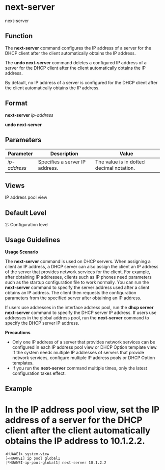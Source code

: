 next-server
===========

next-server

Function
--------

The **next-server** command configures the IP address of a server for the DHCP client after the client automatically obtains the IP address.

The **undo next-server** command deletes a configured IP address of a server for the DHCP client after the client automatically obtains the IP address.

By default, no IP address of a server is configured for the DHCP client after the client automatically obtains the IP address.



Format
------

**next-server** *ip-address*

**undo next-server**



Parameters
----------

| Parameter | Description | Value |
| --- | --- | --- |
| *ip-address* | Specifies a server IP address. | The value is in dotted decimal notation. |




Views
-----

IP address pool view



Default Level
-------------

2: Configuration level



Usage Guidelines
----------------

**Usage Scenario**

The **next-server** command is used on DHCP servers. When assigning a client an IP address, a DHCP server can also assign the client an IP address of the server that provides network services for the client. For example, after obtaining IP addresses, clients such as IP phones need parameters such as the startup configuration file to work normally. You can run the **next-server** command to specify the server address used after a client obtains an IP address. The client then requests the configuration parameters from the specified server after obtaining an IP address.

If users use addresses in the interface address pool, run the
**dhcp server next-server** command to specify the DHCP server IP address. If users use addresses in the global address pool, run the
**next-server** command to specify the DHCP server IP address.

**Precautions**

* Only one IP address of a server that provides network services can be configured in each IP address pool view or DHCP Option template view. If the system needs multiple IP addresses of servers that provide network services, configure multiple IP address pools or DHCP Option templates.
* If you run the **next-server** command multiple times, only the latest configuration takes effect.


Example
-------

# In the IP address pool view, set the IP address of a server for the DHCP client after the client automatically obtains the IP address to 10.1.2.2.
```
<HUAWEI> system-view
[~HUAWEI] ip pool global1
[*HUAWEI-ip-pool-global1] next-server 10.1.2.2

```